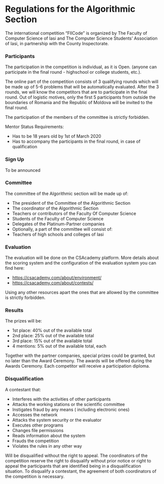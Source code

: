 # Regulations for the Algorithmic Section

The international competition “FIICode” is organized by The Faculty of Computer Science of Iasi and The Computer Science Students’ Association of Iasi, in partnership with the County Inspectorate.

### Participants

The participation in the competition is individual, as it is Open. (anyone can participate in the final round - highschool or college students, etc.).

The online part of the competition consists of 3 qualifying rounds which will be made up of 5-6 problems that will be automatically evaluated. After the 3 rounds, we will know the competitors that are to participate in the final round. Out of logistic motives, only the first 5 participants from outside the boundaries of Romania and the Republic of Moldova will be invited to the final round.

The participation of the members of the committee is strictly forbidden.

Mentor Status Requirements:

- Has to be 18 years old by 1st of March 2020
- Has to accompany the participants in the final round, in case of qualification

### Sign Up

To be announced

### Committee

The committee of the Algorithmic section will be made up of:

- The president of the Committee of the Algorithmic Section
- The coordinator of the Algorithmic Section
- Teachers or contributors of the Faculty Of Computer Science
- Students of the Faculty of Computer Science
- Delegates of the Platinum-Partner companies
- Optionally, a part of the committee will consist of:
- Teachers of high schools and colleges of Iasi

### Evaluation

The evaluation will be done on the CSAcademy platform. More details about the scoring system and the configuration of the evaluation system you can find here:

- https://csacademy.com/about/environment/
- https://csacademy.com/about/contests/

Using any other resources apart the ones that are allowed by the committee is strictly forbidden.

### Results

The prizes will be:

- 1st place: 40% out of the available total
- 2nd place: 25% out of the available total
- 3rd place: 15% out of the available total
- 4 mentions: 5% out of the available total, each

Together with the partner companies, special prizes could be granted, but no later than the Award Ceremony. The awards will be offered during the Awards Ceremony.
Each competitor will receive a participation diploma.

### Disqualification

A contestant that:

- Interferes with the activities of other participants
- Attacks the working stations or the scientific committee
- Instigates fraud by any means ( including electronic ones)
- Accesses the network
- Attacks the system security or the evaluator
- Executes other programs
- Changes file permissions
- Reads information about the system
- Frauds the competition
- Violates the rules in any other way

Will be disqualified without the right to appeal.
The coordinators of the competition reserve the right to disqualify without prior notice or right to appeal the participants that are identified being in a disqualification situation. To disqualify a contestant, the agreement of both coordinators of the competition is necessary.
